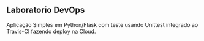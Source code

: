 ## Laboratorio DevOps
Aplicação Simples em Python/Flask com teste usando Unittest integrado ao Travis-CI fazendo deploy na Cloud.

